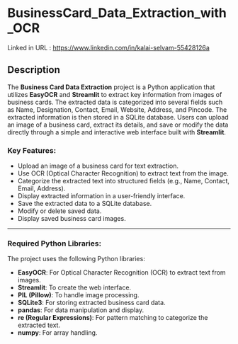 # BusinessCard_Data_Extraction_with_OCR

Linked in URL : https://www.linkedin.com/in/kalai-selvam-55428126a

## Description
The **Business Card Data Extraction** project is a Python application that utilizes **EasyOCR** and **Streamlit** to extract key information from images of business cards. The extracted data is categorized into several fields such as Name, Designation, Contact, Email, Website, Address, and Pincode. The extracted information is then stored in a SQLite database. Users can upload an image of a business card, extract its details, and save or modify the data directly through a simple and interactive web interface built with **Streamlit**.

### Key Features:
- Upload an image of a business card for text extraction.
- Use OCR (Optical Character Recognition) to extract text from the image.
- Categorize the extracted text into structured fields (e.g., Name, Contact, Email, Address).
- Display extracted information in a user-friendly interface.
- Save the extracted data to a SQLite database.
- Modify or delete saved data.
- Display saved business card images.

---

### Required Python Libraries:
The project uses the following Python libraries:
- **EasyOCR**: For Optical Character Recognition (OCR) to extract text from images.
- **Streamlit**: To create the web interface.
- **PIL (Pillow)**: To handle image processing.
- **SQLite3**: For storing extracted business card data.
- **pandas**: For data manipulation and display.
- **re (Regular Expressions)**: For pattern matching to categorize the extracted text.
- **numpy**: For array handling.
